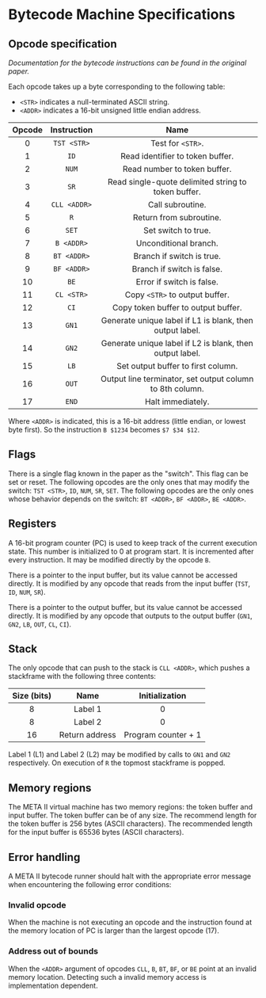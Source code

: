 # Bytecode Machine Specifications

## Opcode specification
_Documentation for the bytecode instructions can be found in the
original paper._


Each opcode takes up a byte corresponding to the following table:

- `<STR>` indicates a null-terminated ASCII string.
- `<ADDR>` indicates a 16-bit unsigned little endian address.

| Opcode | Instruction  | Name                                                     |
| :-:    | :-:          | :-:                                                      |
| 0      | `TST <STR>`  | Test for `<STR>`.                                        |
| 1      | `ID`         | Read identifier to token buffer.                         |
| 2      | `NUM`        | Read number to token buffer.                             |
| 3      | `SR`         | Read single-quote delimited string to token buffer.      |
| 4      | `CLL <ADDR>` | Call subroutine.                                         |
| 5      | `R`          | Return from subroutine.                                  |
| 6      | `SET`        | Set switch to true.                                      |
| 7      | `B <ADDR>`   | Unconditional branch.                                    |
| 8      | `BT <ADDR>`  | Branch if switch is true.                                |
| 9      | `BF <ADDR>`  | Branch if switch is false.                               |
| 10     | `BE`         | Error if switch is false.                                |
| 11     | `CL <STR>`   | Copy `<STR>` to output buffer.                           |
| 12     | `CI`         | Copy token buffer to output buffer.                      |
| 13     | `GN1`        | Generate unique label if L1 is blank, then output label. |
| 14     | `GN2`        | Generate unique label if L2 is blank, then output label. |
| 15     | `LB`         | Set output buffer to first column.                       |
| 16     | `OUT`        | Output line terminator, set output column to 8th column. |
| 17     | `END`        | Halt immediately.                                        |

Where `<ADDR>` is indicated, this is a 16-bit address (little endian,
or lowest byte first).  So the instruction `B $1234` becomes `$7 $34
$12`.

## Flags
There is a single flag known in the paper as the "switch".  This flag
can be set or reset.  The following opcodes are the only ones that may
modify the switch: `TST <STR>`, `ID`, `NUM`, `SR`, `SET`.  The
following opcodes are the only ones whose behavior depends on the
switch: `BT <ADDR>`, `BF <ADDR>`, `BE <ADDR>`.

## Registers
A 16-bit program counter (PC) is used to keep track of the current
execution state.  This number is initialized to 0 at program start.
It is incremented after every instruction.  It may be modified
directly by the opcode `B`.

There is a pointer to the input buffer, but its value cannot be
accessed directly.  It is modified by any opcode that reads from the
input buffer (`TST`, `ID`, `NUM`, `SR`).

There is a pointer to the output buffer, but its value cannot be
accessed directly.  It is modified by any opcode that outputs to the
output buffer (`GN1`, `GN2`, `LB`, `OUT`, `CL`, `CI`).

## Stack
The only opcode that can push to the stack is `CLL <ADDR>`, which
pushes a stackframe with the following three contents:

| Size (bits) | Name           | Initialization      |
| :-:         | :-:            | :-:                 |
| 8           | Label 1        | 0                   |
| 8           | Label 2        | 0                   |
| 16          | Return address | Program counter + 1 |

Label 1 (L1) and Label 2 (L2) may be modified by calls to `GN1` and
`GN2` respectively.  On execution of `R` the topmost stackframe is
popped.

## Memory regions
The META II virtual machine has two memory regions: the token buffer
and input buffer.  The token buffer can be of any size.  The recommend
length for the token buffer is 256 bytes (ASCII characters).  The
recommended length for the input buffer is 65536 bytes (ASCII
characters).

## Error handling
A META II bytecode runner should halt with the appropriate error
message when encountering the following error conditions:

### Invalid opcode
When the machine is not executing an opcode and the instruction found
at the memory location of PC is larger than the largest opcode (17).

### Address out of bounds
When the `<ADDR>` argument of opcodes `CLL`, `B`, `BT`, `BF`, or `BE`
point at an invalid memory location.  Detecting such a invalid memory
access is implementation dependent.


